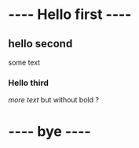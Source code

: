 # ---- Hello first ----

## hello second

some text

### Hello third

*more text* but without bold ?

# ---- bye ----
